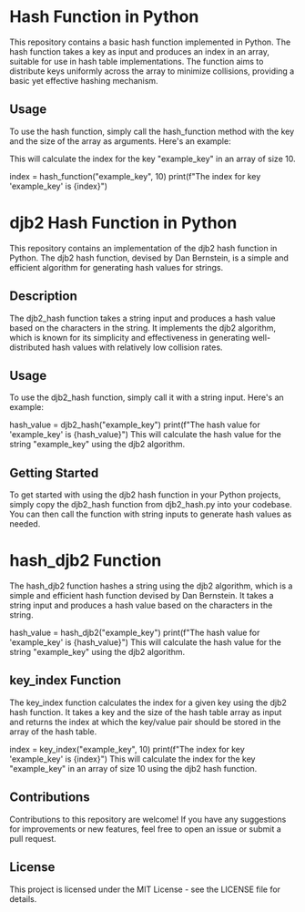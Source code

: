 # Hash Function in Python
This repository contains a basic hash function implemented in Python. The hash function takes a key as input and produces an index in an array, suitable for use in hash table implementations. The function aims to distribute keys uniformly across the array to minimize collisions, providing a basic yet effective hashing mechanism.

## Usage
To use the hash function, simply call the hash_function method with the key and the size of the array as arguments. Here's an example:

This will calculate the index for the key "example_key" in an array of size 10.

index = hash_function("example_key", 10)
print(f"The index for key 'example_key' is {index}")

# djb2 Hash Function in Python
This repository contains an implementation of the djb2 hash function in Python. The djb2 hash function, devised by Dan Bernstein, is a simple and efficient algorithm for generating hash values for strings.

## Description
The djb2_hash function takes a string input and produces a hash value based on the characters in the string. It implements the djb2 algorithm, which is known for its simplicity and effectiveness in generating well-distributed hash values with relatively low collision rates.

## Usage
To use the djb2_hash function, simply call it with a string input. Here's an example:


hash_value = djb2_hash("example_key")
print(f"The hash value for 'example_key' is {hash_value}")
This will calculate the hash value for the string "example_key" using the djb2 algorithm.

## Getting Started
To get started with using the djb2 hash function in your Python projects, simply copy the djb2_hash function from djb2_hash.py into your codebase. You can then call the function with string inputs to generate hash values as needed.


# hash_djb2 Function
The hash_djb2 function hashes a string using the djb2 algorithm, which is a simple and efficient hash function devised by Dan Bernstein. It takes a string input and produces a hash value based on the characters in the string.

hash_value = hash_djb2("example_key")
print(f"The hash value for 'example_key' is {hash_value}")
This will calculate the hash value for the string "example_key" using the djb2 algorithm.

## key_index Function
The key_index function calculates the index for a given key using the djb2 hash function. It takes a key and the size of the hash table array as input and returns the index at which the key/value pair should be stored in the array of the hash table.

index = key_index("example_key", 10)
print(f"The index for key 'example_key' is {index}")
This will calculate the index for the key "example_key" in an array of size 10 using the djb2 hash function.

## Contributions
Contributions to this repository are welcome! If you have any suggestions for improvements or new features, feel free to open an issue or submit a pull request.

## License
This project is licensed under the MIT License - see the LICENSE file for details.

